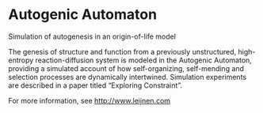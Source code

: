 # Autogenic Automaton

Simulation of autogenesis in an origin-of-life model

The genesis of structure and function from a previously unstructured, high-entropy reaction-diffusion system is modeled in the Autogenic Automaton, providing a simulated account of how self-organizing, self-mending and selection processes are dynamically intertwined. Simulation experiments are described in a paper titled “Exploring Constraint”.

For more information, see http://www.leijnen.com
